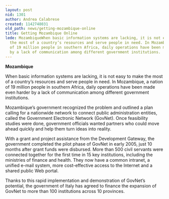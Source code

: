 ```yaml
---
layout: post
nid: 1301
author: Andrea Calabrese
created: 1142748031
old_path: news/getting-mozambique-online
title: Getting Mozambique Online
lede: MozambiqueWhen basic information systems are lacking, it is not easy to make
  the most of a country’s resources and serve people in need. In Mozambique, a nation
  of 19 million people in southern Africa, daily operations have been made even harder
  by a lack of communication among different government institutions.
---
```


**Mozambique**

When basic information systems are lacking, it is not easy to make the most of a country’s resources and serve people in need. In Mozambique, a nation of 19 million people in southern Africa, daily operations have been made even harder by a lack of communication among different government institutions.

Mozambique’s government recognized the problem and outlined a plan calling for a nationwide network to connect public administration entities, called the Government Electronic Network (GovNet). Once feasibility studies were done, government officials wanted partners who could move ahead quickly and help them turn ideas into reality.

With a grant and project assistance from the Development Gateway, the government completed the pilot phase of GovNet in early 2005, just 10 months after grant funds were disbursed. More than 500 civil servants were connected together for the first time in 15 key institutions, including the ministries of finance and health. They now have a common intranet, a unified e-mail system, more cost-effective access to the Internet and a shared public Web portal.

Thanks to this rapid implementation and demonstration of GovNet’s potential, the government of Italy has agreed to finance the expansion of GovNet to more than 100 institutions across 10 provinces.
